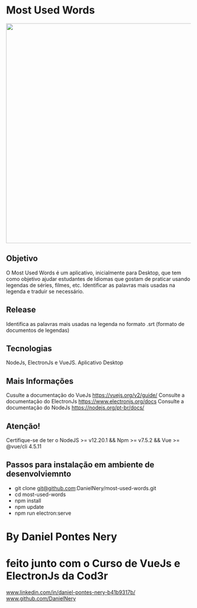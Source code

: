 # Most Used Words 
<img src="./src/assets/most_used_word.gif" width="900" height="600" />

## Objetivo
O Most Used Words é um aplicativo, inicialmente para Desktop, que tem como objetivo ajudar estudantes de Idiomas que gostam de praticar
usando legendas de séries, filmes, etc. Identificar as palavras mais usadas na legenda e traduir se necessário.

## Release
Identifica as palavras mais usadas na legenda no formato .srt (formato de documentos de legendas)

## Tecnologias
NodeJs, ElectronJs e VueJS. Aplicativo Desktop

## Mais Informações
Cusulte a documentação do VueJs
https://vuejs.org/v2/guide/
Consulte a documentação do ElectronJs
https://www.electronjs.org/docs
Consulte a documentação do NodeJs
https://nodejs.org/pt-br/docs/


## Atenção!
Certifique-se de ter o NodeJS >= v12.20.1 && Npm >= v7.5.2 && Vue >= @vue/cli 4.5.11

## Passos para instalação em ambiente de desenvolviemnto
- git clone git@github.com:DanielNery/most-used-words.git
- cd most-used-words
- npm install
- npm update
- npm run electron:serve


# By Daniel Pontes Nery 
# feito junto com o Curso de VueJs e ElectronJs da Cod3r

www.linkedin.com/in/daniel-pontes-nery-b41b9317b/
www.github.com/DanielNery





